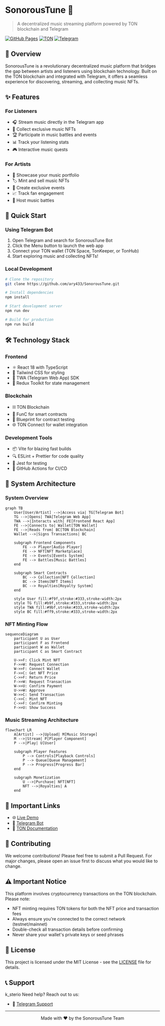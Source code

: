 # SonorousTune 🎵

> A decentralized music streaming platform powered by TON blockchain and Telegram

[![GitHub Pages](https://img.shields.io/badge/Demo-Live-success)](https://ary433.github.io/SonorousTune/)
[![TON](https://img.shields.io/badge/Blockchain-TON-blue)](https://ton.org/)
[![Telegram](https://img.shields.io/badge/Platform-Telegram-informational)](https://telegram.org/)

## 🌟 Overview

SonorousTune is a revolutionary decentralized music platform that bridges the gap between artists and listeners using blockchain technology. Built on the TON blockchain and integrated with Telegram, it offers a seamless experience for discovering, streaming, and collecting music NFTs.

## ✨ Features

### For Listeners
- 🎧 Stream music directly in the Telegram app
- 💎 Collect exclusive music NFTs
- 🏆 Participate in music battles and events
- 📊 Track your listening stats
- 🎮 Interactive music quests

### For Artists
- 🎼 Showcase your music portfolio
- 🏷️ Mint and sell music NFTs
- 🎫 Create exclusive events
- 📈 Track fan engagement
- 💫 Host music battles

## 🚀 Quick Start

### Using Telegram Bot
1. Open Telegram and search for SonorousTune Bot
2. Click the Menu button to launch the web app
3. Connect your TON wallet (TON Space, TonKeeper, or TonHub)
4. Start exploring music and collecting NFTs!

### Local Development
```bash
# Clone the repository
git clone https://github.com/ary433/SonorousTune.git

# Install dependencies
npm install

# Start development server
npm run dev

# Build for production
npm run build
```

## 🛠️ Technology Stack

### Frontend
- ⚛️ React 18 with TypeScript
- 🎨 Tailwind CSS for styling
- 📱 TWA (Telegram Web App) SDK
- 🔄 Redux Toolkit for state management

### Blockchain
- ⛓️ TON Blockchain
- 📜 FunC for smart contracts
- 🔧 Blueprint for contract testing
- 🌐 TON Connect for wallet integration

### Development Tools
- 📦 Vite for blazing fast builds
- 🔍 ESLint + Prettier for code quality
- 🧪 Jest for testing
- 🚀 GitHub Actions for CI/CD

## 🔄 System Architecture

### System Overview
```mermaid
graph TB
    User[User/Artist] -->|Access via| TG[Telegram Bot]
    TG -->|Opens| TWA[Telegram Web App]
    TWA -->|Interacts with| FE[Frontend React App]
    FE -->|Connects to| Wallet[TON Wallet]
    FE -->|Reads from| BC[TON Blockchain]
    Wallet -->|Signs Transactions| BC
    
    subgraph Frontend Components
        FE --> Player[Audio Player]
        FE --> NFT[NFT Marketplace]
        FE --> Events[Events System]
        FE --> Battles[Music Battles]
    end
    
    subgraph Smart Contracts
        BC --> Collection[NFT Collection]
        BC --> Items[NFT Items]
        BC --> Royalties[Royalty System]
    end
    
    style User fill:#f9f,stroke:#333,stroke-width:2px
    style TG fill:#b9f,stroke:#333,stroke-width:2px
    style TWA fill:#9bf,stroke:#333,stroke-width:2px
    style BC fill:#ff9,stroke:#333,stroke-width:2px
```

### NFT Minting Flow
```mermaid
sequenceDiagram
    participant U as User
    participant F as Frontend
    participant W as Wallet
    participant C as Smart Contract
    
    U->>F: Click Mint NFT
    F->>W: Request Connection
    W->>F: Connect Wallet
    F->>C: Get NFT Price
    C->>F: Return Price
    F->>W: Request Transaction
    W->>U: Confirm Payment
    U->>W: Approve
    W->>C: Send Transaction
    C->>C: Mint NFT
    C->>F: Confirm Minting
    F->>U: Show Success
```

### Music Streaming Architecture
```mermaid
flowchart LR
    A[Artist] -->|Upload| M[Music Storage]
    M -->|Stream| P[Player Component]
    P -->|Play| U[User]
    
    subgraph Player Features
        P --> Controls[Playback Controls]
        P --> Queue[Queue Management]
        P --> Progress[Progress Bar]
    end
    
    subgraph Monetization
        U -->|Purchase| NFT[NFT]
        NFT -->|Royalties| A
    end
```



## 🔗 Important Links

- 🌐 [Live Demo](https://ary433.github.io/SonorousTune/)
- 📱 [Telegram Bot](https://t.me/SonoroustuneBot)
- 📖 [TON Documentation](https://ton.org/docs/)


## 🤝 Contributing

We welcome contributions! Please feel free to submit a Pull Request. For major changes, please open an issue first to discuss what you would like to change.

## ⚠️ Important Notice

This platform involves cryptocurrency transactions on the TON blockchain. Please note:
- NFT minting requires TON tokens for both the NFT price and transaction fees
- Always ensure you're connected to the correct network (testnet/mainnet)
- Double-check all transaction details before confirming
- Never share your wallet's private keys or seed phrases

## 📄 License

This project is licensed under the MIT License - see the [LICENSE](LICENSE) file for details.

## 📞 Support
k_sterio
Need help? Reach out to us:
- 💬 [Telegram Support](https://t.me/InvisibleInkhs)

---

<div align="center">
Made with ❤️ by the SonorousTune Team
</div>
